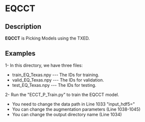 # EQCCT

## Description

**EQCCT** is Picking Models using the TXED.

## Examples
1- In this directory, we have three files:
* train_EQ_Texas.npy --- The IDs for training.
* valid_EQ_Texas.npy --- The IDs for validation.
* test_EQ_Texas.npy  --- The IDs for testing.

2- Run the "ECCT_P_Train.py" to train the EQCCT model.
* You need to change the data path in Line 1033 "input_hdf5="
* You can change the augmentation parameters (Line 1038-1045)
* You can change the output directory name (Line 1034)
